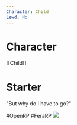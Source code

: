 ```yaml
---
Character: Child
Lewd: No
---
```

# Character
[[Child]]

# Starter
"But why do I have to go?"

#OpenRP #FeraRP
![](240592194_10208411626763865_2353310756936964078_n.jpg)